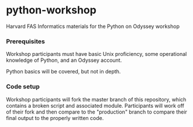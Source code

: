 # python-workshop

Harvard FAS Informatics materials for the Python on Odyssey workshop

### Prerequisites
Workshop participants must have basic Unix proficiency, some operational knowledge of Python, and an Odyssey account.

Python basics will be covered, but not in depth.

### Code setup
Workshop participants will fork the master branch of this repository, which contains a broken script and associated module.  Participants will work off of their fork and then compare to the "production" branch to compare their final output to the properly written code.


